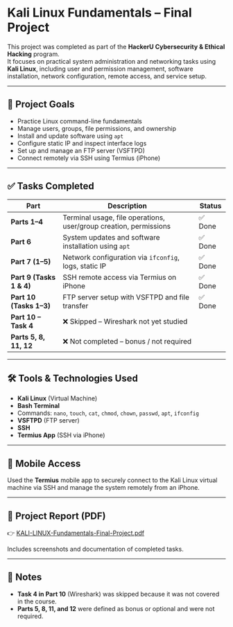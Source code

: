 # Kali Linux Fundamentals – Final Project

This project was completed as part of the **HackerU Cybersecurity & Ethical Hacking** program.  
It focuses on practical system administration and networking tasks using **Kali Linux**, including user and permission management, software installation, network configuration, remote access, and service setup.

---

## 🧠 Project Goals

- Practice Linux command-line fundamentals
- Manage users, groups, file permissions, and ownership
- Install and update software using `apt`
- Configure static IP and inspect interface logs
- Set up and manage an FTP server (VSFTPD)
- Connect remotely via SSH using Termius (iPhone)

---

## ✅ Tasks Completed

| Part | Description | Status |
|------|-------------|--------|
| **Parts 1–4** | Terminal usage, file operations, user/group creation, permissions | ✅ Done |
| **Part 6** | System updates and software installation using `apt` | ✅ Done |
| **Part 7 (1–5)** | Network configuration via `ifconfig`, logs, static IP | ✅ Done |
| **Part 9 (Tasks 1 & 4)** | SSH remote access via Termius on iPhone | ✅ Done |
| **Part 10 (Tasks 1–3)** | FTP server setup with VSFTPD and file transfer | ✅ Done |
| **Part 10 – Task 4** | ❌ Skipped – Wireshark not yet studied |
| **Parts 5, 8, 11, 12** | ❌ Not completed – bonus / not required |

---

## 🛠️ Tools & Technologies Used

- **Kali Linux** (Virtual Machine)
- **Bash Terminal**
- Commands: `nano`, `touch`, `cat`, `chmod`, `chown`, `passwd`, `apt`, `ifconfig`
- **VSFTPD** (FTP server)
- **SSH**
- **Termius App** (SSH via iPhone)

---

## 📱 Mobile Access

Used the **Termius** mobile app to securely connect to the Kali Linux virtual machine via SSH and manage the system remotely from an iPhone.

---

## 📄 Project Report (PDF)

👉 [KALI-LINUX-Fundamentals-Final-Project.pdf](./KALI-LINUX-Fundamentals-Final-Project.pdf)

Includes screenshots and documentation of completed tasks.

---

## 📝 Notes

- **Task 4 in Part 10** (Wireshark) was skipped because it was not covered in the course.
- **Parts 5, 8, 11, and 12** were defined as bonus or optional and were not required.

